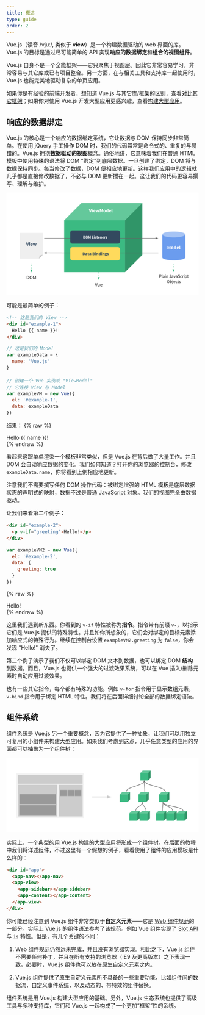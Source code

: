 ```yaml
---
title: 概述
type: guide
order: 2
---
```


Vue.js（读音 /vjuː/, 类似于 **view**）是一个构建数据驱动的 web 界面的库。Vue.js 的目标是通过尽可能简单的 API 实现**响应的数据绑定**和**组合的视图组件**。

Vue.js 自身不是一个全能框架——它只聚焦于视图层。因此它非常容易学习，非常容易与其它库或已有项目整合。另一方面，在与相关工具和支持库一起使用时，Vue.js 也能完美地驱动复杂的单页应用。

如果你是有经验的前端开发者，想知道 Vue.js 与其它库/框架的区别，查看[对比其它框架](comparison.html)；如果你对使用 Vue.js 开发大型应用更感兴趣，查看[构建大型应用](application.html)。

## 响应的数据绑定

Vue.js 的核心是一个响应的数据绑定系统，它让数据与 DOM 保持同步非常简单。在使用 jQuery 手工操作 DOM 时，我们的代码常常是命令式的、重复的与易错的。Vue.js 拥抱**数据驱动的视图**概念。通俗地讲，它意味着我们在普通 HTML 模板中使用特殊的语法将 DOM “绑定”到底层数据。一旦创建了绑定，DOM 将与数据保持同步。每当修改了数据，DOM 便相应地更新。这样我们应用中的逻辑就几乎都是直接修改数据了，不必与 DOM 更新搅在一起。这让我们的代码更容易撰写、理解与维护。

![MVVM](images/mvvm.png)

可能是最简单的例子：

``` html
<!-- 这是我们的 View -->
<div id="example-1">
  Hello {{ name }}!
</div>
```

``` js
// 这是我们的 Model
var exampleData = {
  name: 'Vue.js'
}

// 创建一个 Vue 实例或 "ViewModel"
// 它连接 View 与 Model
var exampleVM = new Vue({
  el: '#example-1',
  data: exampleData
})
```

结果：
{% raw %}
<div id="example-1" class="demo">Hello {{ name }}!</div>
<script>
var exampleData = {
  name: 'Vue.js'
}
var exampleVM = new Vue({
  el: '#example-1',
  data: exampleData
})
</script>
{% endraw %}

看起来这跟单单渲染一个模板非常类似，但是 Vue.js 在背后做了大量工作。并且 DOM 会自动响应数据的变化。我们如何知道？打开你的浏览器的控制台，修改 `exampleData.name`，你将看到上例相应地更新。

注意我们不需要撰写任何 DOM 操作代码：被绑定增强的 HTML 模板是底层数据状态的声明式的映射，数据不过是普通 JavaScript 对象。我们的视图完全由数据驱动。 

让我们来看第二个例子：

``` html
<div id="example-2">
  <p v-if="greeting">Hello!</p>
</div>
```

``` js
var exampleVM2 = new Vue({
  el: '#example-2',
  data: {
    greeting: true
  }
})
```

{% raw %}
<div id="example-2" class="demo">
  <span v-if="greeting">Hello!</span>
</div>
<script>
var exampleVM2 = new Vue({
  el: '#example-2',
  data: {
    greeting: true
  }
})
</script>
{% endraw %}

这里我们遇到新东西。你看到的 `v-if` 特性被称为**指令**。指令带有前缀 `v-`，以指示它们是 Vue.js 提供的特殊特性。并且如你所想象的，它们会对绑定的目标元素添加响应式的特殊行为。继续在控制台设置 `exampleVM2.greeting` 为 `false`，你会发现 "Hello!" 消失了。

第二个例子演示了我们不仅可以绑定 DOM 文本到数据，也可以绑定 DOM **结构** 到数据。而且，Vue.js 也提供一个强大的过渡效果系统，可以在 Vue 插入/删除元素时自动应用过渡效果。

也有一些其它指令，每个都有特殊的功能。例如 `v-for` 指令用于显示数组元素，`v-bind` 指令用于绑定 HTML 特性。我们将在后面详细讨论全部的数据绑定语法。

## 组件系统

组件系统是 Vue.js 另一个重要概念，因为它提供了一种抽象，让我们可以用独立可复用的小组件来构建大型应用。如果我们考虑到这点，几乎任意类型的应用的界面都可以抽象为一个组件树：

![Component Tree](images/components.png)

实际上，一个典型的用 Vue.js 构建的大型应用将形成一个组件树。在后面的教程中我们将详述组件，不过这里有一个假想的例子，看看使用了组件的应用模板是什么样的：

``` html
<div id="app">
  <app-nav></app-nav>
  <app-view>
    <app-sidebar></app-sidebar>
    <app-content></app-content>
  </app-view>
</div>
```

你可能已经注意到 Vue.js 组件非常类似于**自定义元素**——它是 [Web 组件规范](http://www.w3.org/wiki/WebComponents/)的一部分。实际上 Vue.js 的组件语法参考了该规范。例如 Vue 组件实现了 [Slot API](https://github.com/w3c/webcomponents/blob/gh-pages/proposals/Slots-Proposal.md) 与 `is` 特性。但是，有几个关键的不同：

1. Web 组件规范仍然远未完成，并且没有浏览器实现。相比之下，Vue.js 组件不需要任何补丁，并且在所有支持的浏览器（IE9 及更高版本）之下表现一致。必要时，Vue.js 组件也可以放在原生自定义元素之内。

2. Vue.js 组件提供了原生自定义元素所不具备的一些重要功能，比如组件间的数据流，自定义事件系统，以及动态的、带特效的组件替换。

组件系统是用 Vue.js 构建大型应用的基础。另外，Vue.js 生态系统也提供了高级工具与多种支持库，它们和 Vue.js 一起构成了一个更加“框架”性的系统。
